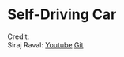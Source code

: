 # Self-Driving Car

Credit:<br/>
Siraj Raval:
<a href="https://www.youtube.com/watch?v=EaY5QiZwSP4" title="How to Simulate a Self-Driving Car" target="_blank">Youtube</a>
<a href="https://github.com/llSourcell/How_to_simulate_a_self_driving_car" title="How to Simulate a Self-Driving Car" target="_blank">Git</a>